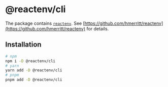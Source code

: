 # @reactenv/cli

The package contains [`reactenv`](https://github.com/hmerritt/reactenv). See [https://github.com/hmerritt/reactenv](https://github.com/hmerritt/reactenv) for details.

## Installation

```sh
# npm
npm i -D @reactenv/cli
# yarn
yarn add -D @reactenv/cli
# pnpm
pnpm add -D @reactenv/cli
```
